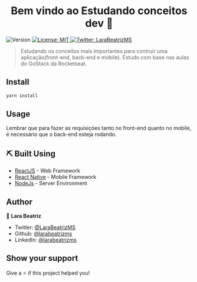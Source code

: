 <h1 align="center">Bem vindo ao Estudando conceitos dev 🚀 </h1>
<p>
  <img alt="Version" src="https://img.shields.io/badge/version-1.0-blue.svg?cacheSeconds=2592000" />
  <a href="#" target="_blank">
    <img alt="License: MIT" src="https://img.shields.io/badge/License-MIT-yellow.svg" />
  </a>
  <a href="https://twitter.com/LaraBeatrizMS" target="_blank">
    <img alt="Twitter: LaraBeatrizMS" src="https://img.shields.io/twitter/follow/LaraBeatrizMS.svg?style=social" />
  </a>
</p>

> Estudando os conceitos mais importantes para contruir uma aplicação(front-end, back-end e mobile). Estudo com base nas aulas do GoStack da Rocketseat.


## Install

```sh
yarn install
```

## Usage

Lembrar que para fazer as requisições tanto no front-end quanto no mobile, é necessário que o back-end esteja rodando.

## ⛏️ Built Using <a name = "built_using"></a>
- [ReactJS](https://pt-br.reactjs.org/) - Web Framework
- [React Native](https://reactnative.dev/) - Mobile Framework
- [NodeJs](https://nodejs.org/en/) - Server Environment

## Author

👤 **Lara Beatriz**

* Twitter: [@LaraBeatrizMS](https://twitter.com/LaraBeatrizMS)
* Github: [@larabeatrizms](https://github.com/larabeatrizms)
* LinkedIn: [@larabeatrizms](https://linkedin.com/in/larabeatrizms)

## Show your support

Give a ⭐️ if this project helped you!
